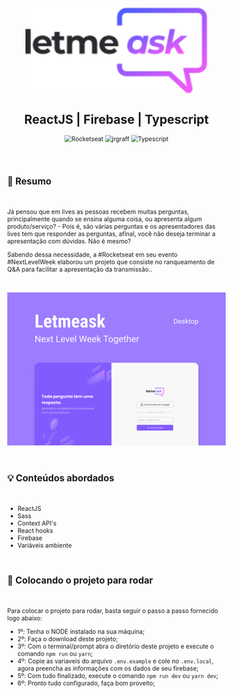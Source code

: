 <br />
<br />
<h1 align="center">
  <img alt="letmeask" src=".github/logo.svg" width="420px" /> 
  <br />
  <br />
  ReactJS | Firebase | Typescript
</h1>

<p align="center">
  <img alt="Rocketseat" src="https://img.shields.io/badge/Created%20by%3A-Rocketseat-%236D5CCD" />
  <img alt="jrgraff" src="https://img.shields.io/badge/Developed%20by%3A-jrgraff-%23DD3B3F" />
  <img alt="Typescript" src="https://img.shields.io/badge/Language%3A-Typescript-%232F74C0" /> <br />
</p> 
<br />
<br />

## :bookmark: Resumo
<br />

Já pensou que em lives as pessoas recebem muitas perguntas, principalmente quando se ensina alguma coisa,
ou apresenta algum produto/serviço? - Pois é, são várias perguntas e os apresentadores das lives tem que
responder as perguntas, afinal, você não deseja terminar a apresentação com dúvidas. Não é mesmo?

Sabendo dessa necessidade, a #Rocketseat em seu evento #NextLevelWeek elaborou 
um projeto que consiste no ranqueamento de Q&A para facilitar a apresentação da transmissão..

<br />

[![Letmeask_video](https://github.com/EddyPBR/letmeask/blob/main/.github/assets/letmeask-capa.jpg)](https://youtu.be/a7P--fnjtzE)

<br />

## :bulb: Conteúdos abordados
<br />

- ReactJS
- Sass
- Context API's
- React hooks
- Firebase
- Variáveis ambiente
<br />

## :wrench: Colocando o projeto para rodar
<br />

Para colocar o projeto para rodar, basta seguir o passo a passo fornecido logo abaixo:

- 1º: Tenha o NODE instalado na sua máquina;
- 2º: Faça o download deste projeto;
- 3º: Com o terminal/prompt abra o diretório deste projeto e execute o comando `npm run` ou `yarn`;
- 4º: Copie as variaveis do arquivo `.env.example` e cole no `.env.local`, agora preencha as informações com os dados de seu firebase;
- 5º: Com tudo finalizado, execute o comando `npm run dev` ou `yarn dev`;
- 6º: Pronto tudo configurado, faça bom proveito;
